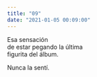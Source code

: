 ```yaml
---
title: "09"
date: "2021-01-05 00:09:00"
---
```


Esa sensación\
de estar pegando la última\
figurita del álbum.

Nunca la sentí.